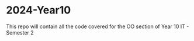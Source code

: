 # 2024-Year10
This repo will contain all the code covered for the OO section of Year 10 IT - Semester 2